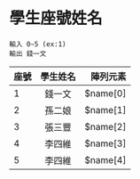 # 學生座號姓名
    輸入 0~5 (ex:1)
    輸出 錢一文
| 座號  | 學生姓名  | 陣列元素 |
| :------------ |:---------------:| -----:|
| 1 | 錢一文 | $name[0] |
| 2 | 孫二娘 | $name[1] |
| 3 | 張三豐 | $name[2] |
| 4 | 李四維 | $name[3] |
| 5 | 李四維 | $name[4] |
    
